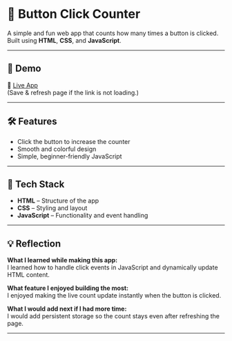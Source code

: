 # 🔢 Button Click Counter

A simple and fun web app that counts how many times a button is clicked.  
Built using **HTML**, **CSS**, and **JavaScript**.

---

## 🚀 Demo
🔗 [Live App](https://saira-code.github.io/buttton_click_counter/)  
(Save & refresh page if the link is not loading.)

---

## 🛠 Features
- Click the button to increase the counter
- Smooth and colorful design
- Simple, beginner-friendly JavaScript

---

## 📂 Tech Stack
- **HTML** – Structure of the app  
- **CSS** – Styling and layout  
- **JavaScript** – Functionality and event handling  

---

## 💡 Reflection

**What I learned while making this app:**  
I learned how to handle click events in JavaScript and dynamically update HTML content.

**What feature I enjoyed building the most:**  
I enjoyed making the live count update instantly when the button is clicked.

**What I would add next if I had more time:**  
I would add persistent storage so the count stays even after refreshing the page.

---
